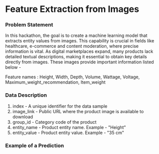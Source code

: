 # Feature Extraction from Images

### Problem Statement

In this hackathon, the goal is to create a machine learning model that extracts entity values from images. This capability is crucial in fields like healthcare, e-commerce and content moderation, where precise information is vital. As digital marketplaces expand, many products lack detailed textual descriptions, making it essential to obtain key details directly from images. These images provide important information listed below - 

Feature names : Height, Width, Depth, Volume, Wattage, Voltage, Maximum_weight_recommendation, Item_weight

### Data Description
1. index - A unique identifier for the data sample
2. image_link - Public URL where the product image is available to download
3. group_id - Category code of the product
4. entity_name - Product entity name. Example - "Height"
5. entity_value - Product entity value. Example - "35 cm"

### Example of a Prediction

